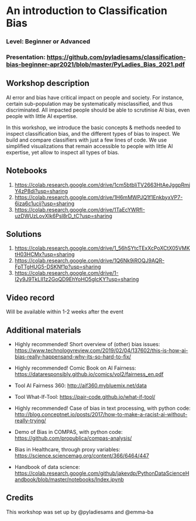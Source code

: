 
# An introduction to Classification Bias
### Level: Beginner or Advanced
### Presentation: https://github.com/pyladiesams/classification-bias-beginner-apr2021/blob/master/PyLadies_Bias_2021.pdf

## Workshop description
AI error and bias have critical impact on people and society. For instance, certain sub-population may be systematically misclassified, and thus discriminated. All impacted people should be able to scrutinise AI bias, even people with little AI expertise.

In this workshop, we introduce the basic concepts & methods needed to inspect classification bias, and the different types of bias to inspect. We build and compare classifiers with just a few lines of code. We use simplified visualizations that remain accessible to people with little AI expertise, yet allow to inspect all types of bias.

## Notebooks
1. https://colab.research.google.com/drive/1cm5btbIiTV2663HtAeJggpRmjY4zP8di?usp=sharing
2. https://colab.research.google.com/drive/1H6mMWPJQ1f1EnkbyxVP7-6iza6c1ucij?usp=sharing
3. https://colab.research.google.com/drive/1TaEcYWRfI-uzDWUzLovXIk6Psl8rD_tC?usp=sharing

## Solutions
1. https://colab.research.google.com/drive/1_56hSYtcTExXcPoXCtX05VMKtH03HCMx?usp=sharing
2. https://colab.research.google.com/drive/1Q6Nk9iROQJ9AQR-FpTTgHUG5-DSKNf1p?usp=sharing
3. https://colab.research.google.com/drive/1-I2y9J9TkLII1z2GoQD9EhYoHO5gIcKY?usp=sharing

## Video record
Will be available within 1-2 weeks after the event

## Additional materials
- Highly recommended! Short overview of (other) bias issues: https://www.technologyreview.com/2019/02/04/137602/this-is-how-ai-bias-really-happensand-why-its-so-hard-to-fix/
- Highly recommended! Comic Book on AI Fairness: https://dataresponsibly.github.io/comics/vol2/fairness_en.pdf
- Tool AI Fairness 360: http://aif360.mybluemix.net/data
- Tool What-If-Tool: https://pair-code.github.io/what-if-tool/

- Highly recommended! Case of bias in text processing, with python code: http://blog.conceptnet.io/posts/2017/how-to-make-a-racist-ai-without-really-trying/
- Demo of Bias in COMPAS, with python code: https://github.com/propublica/compas-analysis/
- Bias in Healthcare, through proxy variables: https://science.sciencemag.org/content/366/6464/447

- Handbook of data science: https://colab.research.google.com/github/jakevdp/PythonDataScienceHandbook/blob/master/notebooks/Index.ipynb

## Credits
This workshop was set up by @pyladiesams and @emma-ba
